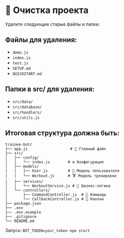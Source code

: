 # 🧹 Очистка проекта

Удалите следующие старые файлы и папки:

## Файлы для удаления:
- `demo.js`
- `index.js` 
- `test.js`
- `SETUP.md`
- `QUICKSTART.md`

## Папки в src/ для удаления:
- `src/data/`
- `src/database/`
- `src/handlers/`
- `src/utils.js`

## Итоговая структура должна быть:

```
trainee-bot/
├── app.js                   # 🎯 Главный файл
├── src/
│   ├── config/
│   │   └── index.js        # ⚙️ Конфигурация
│   ├── models/
│   │   ├── User.js         # 👤 Модель пользователя
│   │   └── Workout.js      # 🏋️ Модель тренировки
│   ├── services/
│   │   └── WorkoutService.js # 🧠 Бизнес-логика
│   └── controllers/
│       ├── CommandController.js  # 📝 Команды
│       └── CallbackController.js # 🔘 Кнопки
├── package.json
├── .env
├── .env.example
├── .gitignore
└── README.md
```

Запуск: `BOT_TOKEN=your_token npm start`
